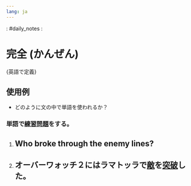 ```yaml
---
lang: ja
---
```

: #daily_notes :
# 完全 (かんぜん)
{英語で定義}
## 使用例
- どのように文の中で単語を使われるか？

### 単語で[練習問題](練習問題.md)をする。
1. Who broke through the enemy lines?
	-
2. オーバーワォッチ２にはラマトッラで[敵](敵.md)を[突破](突破.md)した。
	-